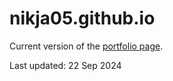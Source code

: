 # nikja05.github.io
Current version of the [portfolio page](https://nikja05.github.io).

Last updated: 22 Sep 2024
